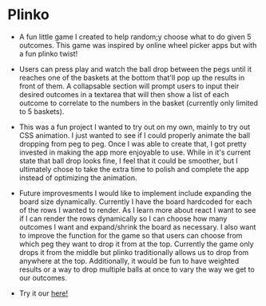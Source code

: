 # Plinko

- A fun little game I created to help random;y choose what to do given 5 outcomes. This game was inspired by online wheel picker apps but with a fun plinko twist!

- Users can press play and watch the ball drop between the pegs until it reaches one of the baskets at the bottom that'll pop up the results in front of them. A collapsable section will prompt users to input their desired outcomes in a textarea that will then show a list of each outcome to correlate to the numbers in the basket (currently only limited to 5 baskets). 

- This was a fun project I wanted to try out on my own, mainly to try out CSS animation. I just wanted to see if I could properly animate the ball dropping from peg to peg. Once I was able to create that, I got pretty invested in making the app more enjoyable to use. While in it's current state that ball drop looks fine, I feel that it could be smoother, but I ultimately chose to take the extra time to polish and complete the app instead of optimizing the animation.

- Future improvesments I would like to implement include expanding the board size dynamically. Currently I have the board hardcoded for each of the rows I wanted to render. As I learn more about react I want to see if I can render the rows dynamically so I can choose how many outcomes I want and expand/shrink the board as necessary. I also want to improve the function for the game so that users can choose from which peg they want to drop it from at the top. Currently the game only drops it from the middle but plinko traditionally allows us to drop from anywhere at the top. Additionally, it would be fun to have weighted results or a way to drop multiple balls at once to vary the way we get to our outcomes.

- Try it our <a href="https://playplinko.netlify.app/">here!</a>